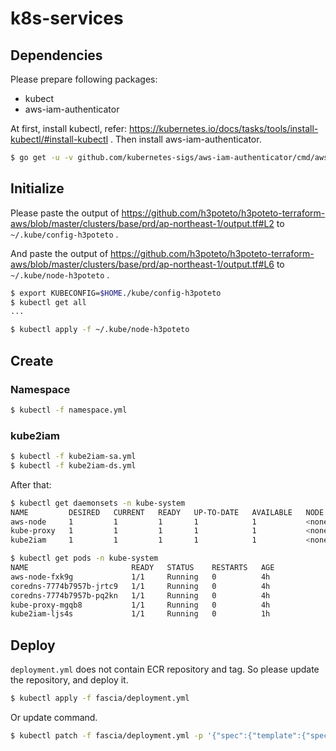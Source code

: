 # k8s-services
## Dependencies

Please prepare following packages:

- kubect
- aws-iam-authenticator

At first, install kubectl, refer: https://kubernetes.io/docs/tasks/tools/install-kubectl/#install-kubectl .
Then install aws-iam-authenticator.

```bash
$ go get -u -v github.com/kubernetes-sigs/aws-iam-authenticator/cmd/aws-iam-authenticator
```


## Initialize
Please paste the output of https://github.com/h3poteto/h3poteto-terraform-aws/blob/master/clusters/base/prd/ap-northeast-1/output.tf#L2 to `~/.kube/config-h3poteto` .

And paste the output of https://github.com/h3poteto/h3poteto-terraform-aws/blob/master/clusters/base/prd/ap-northeast-1/output.tf#L6 to `~/.kube/node-h3poteto` .

```bash
$ export KUBECONFIG=$HOME./kube/config-h3poteto
$ kubectl get all
...

$ kubectl apply -f ~/.kube/node-h3poteto
```

## Create
### Namespace

```bash
$ kubectl -f namespace.yml
```

### kube2iam

```bash
$ kubectl -f kube2iam-sa.yml
$ kubectl -f kube2iam-ds.yml
```

After that:

```bash
$ kubectl get daemonsets -n kube-system
NAME         DESIRED   CURRENT   READY   UP-TO-DATE   AVAILABLE   NODE SELECTOR   AGE
aws-node     1         1         1       1            1           <none>          1d
kube-proxy   1         1         1       1            1           <none>          1d
kube2iam     1         1         1       1            1           <none>          1h

$ kubectl get pods -n kube-system
NAME                       READY   STATUS    RESTARTS   AGE
aws-node-fxk9g             1/1     Running   0          4h
coredns-7774b7957b-jrtc9   1/1     Running   0          4h
coredns-7774b7957b-pq2kn   1/1     Running   0          4h
kube-proxy-mgqb8           1/1     Running   0          4h
kube2iam-ljs4s             1/1     Running   0          1h
```

## Deploy

`deployment.yml` does not contain ECR repository and tag. So please update the repository, and deploy it.

```bash
$ kubectl apply -f fascia/deployment.yml
```

Or update command.

```bash
$ kubectl patch -f fascia/deployment.yml -p '{"spec":{"template":{"spec":{"containers":[{"name":"go","image":"123456789.dkr.ecr.ap-northeast-1.amazonaws.com/h3poteto/fascia:6ffcc35ff056cd7d97cc361efb8e663865663393"}]}}}}'
```
